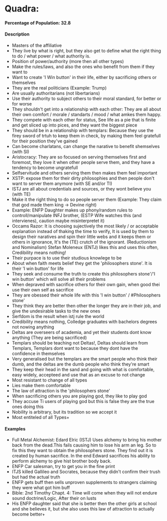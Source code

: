 # Quadra:

[](https://www.youtube.com/watch?v=Gq5wQun9GUA)

#### Percentage of Population: 32.8

#### Description

+ Masters of the affiliative
+ They live by what is right, but they also get to define what the right thing to do / what power / what authority is.
+ Position of power/authority (more then all other types)
+ Make the rules/laws, and also the ones who benefit from them if they want to
+ Want to create 'I Win button' in their life, either by sacrificing others or themselves
+ They are the real politicians (Example: Trump)
+ Are usually authoritarians (not libertarians)
+ Use their authority to subject others to their moral standard, for better or for worse
+ They shouldn't get into a relationship with each other: They are all about their own comfort / morale / standarts / mood / what amkes them happy.
+ They compete with each other for status, See life as a pie that is finite and get sliced up into pices, and they want the biggest piece
+ They should be in a relationship with templars: Because they use the firey sword of trtuh to keep them in check, by making them feel gratefull for their position they've gained
+ Can become charlatans, can change the narative to benefit shemselves (with SI)
+ Aristocracy: They are so focused on serving themselves first and foremost, they love it when other people serve them, and they have a tendency to become ungratefull
+ Selfservitude and others serving them then makes them feel important
+ XSTP: expose them for their dirty philosophies and then people don't want to server them anymore (with SE and/or TI)
+ ISTJ are all about credentials and sources, or they wont believe you (with TE)
+ Make it the right thing to do so people server them (Example: They claim that god made them king -> Devine right)
+ Example: ENFP Daughter makes up phony/random rules to controll/manipulate INFJ brother, (ESTP Wife watches this (and intervienes), caution maybe misinterpretet it)
+ Occams Razor: It is choosing sujectively the most likely / or acceptable explanation instead of thaking the time to verify, It is used by them to design their naratives and spin their little webs and it keeps them or others in ignorance, It's the (TE) crutch of the ignorant. (Reductionism and Nominalism) Stefan Moleneux (ENTJ) likes this and uses this often, Credibility means nothing!
+ Their purpace is to use their studious knowlege to be 
+ About when faith meets belief they get the 'philosophers stone'. It is their 'I win button' for life
+ They seek and consume the truth to create this philosophers stone'/'I win button' which will solve all their problems
+ When depraved with sacrifice others for their own gain,  when good thei use their own self as sacrifice
+ They are obessed their whole life with this 'I win button' / #Philosophers stone'
+ They think they are better then other the longer they are in their job, and give the undesirable tasks to the new ones
+ Serfdom is the result when istj rule the world
+ Credibility means nothing, Colledge graduates with bachelors degrees not nowing anything
+ Deltas are overseers of academia, and yet their students dont know anything (They are being sacrificed)
+ Templars should be teaching not Deltas!, Deltas should learn from Templars, Templars dont want to because they dont have the confidence in themselves
+ Very generalised but the templars are the smart people who think their dumb, and the deltas are the dumb people who think they're smart
+ They keep their head in the sand and going with what is comfortable, easy widely, accepteed and use that as an excuse to not change
+ Most resistant to change of all types
+ Lies make them comfortable
+ The law of attraction is the 'philosophers stone'
+ When sacrificing others you are playing god, they like to play god
+ They accuse Ti users of playing god but this is false they are the true ones doing this
+ Nobility is arbitrary, but its tradition so we accept it
+ Most entiteled of all Types+ 

#### Examples

+ Full Metal Alchemist: Edard Elric (ISTJ) Uses alchemy to bring his mother back from the dead.This fails causing him to lose his arm an leg. So to fix this they want to obtain the philosophers stone. They find out it is created by human sacrifice. In the end Edward sacrifices his ability to perform alchemy to give hist brother body back.
+ ENFP Car salesman, try to get you in the fine print
+ ITJS killed Gallileo and Socrates, because they didn't confirm their trush but had the actual truth
+ ENFP gets buff then sells unproven supplements to strangers claiming they were what got him buff
+ Bible: 2nd Timothy Chapt. 4: Time will come when they will not endure sound doctrine/Logic, After their on lusts
+ His ENFP daughter said that she is better then the other girls at school and she believes it, but she also uses this law of attraction to actually become better+ 